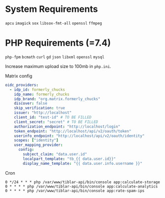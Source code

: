 # System Requirements
`apcu`
`imagick`
`sox`
`libsox-fmt-all`
`openssl`
`ffmpeg`

# PHP Requirements (=7.4)
`php-fpm`
`bcmath`
`curl`
`gd`
`json`
`libxml`
`openssl`
`mysql`

Increase maximum upload size to 100mb in `php.ini`.

Matrix config
```yaml
oidc_providers:
  - idp_id: formerly_chucks
    idp_name: formerly_chucks
    idp_brand: "org.matrix.formerly_chucks"
    discover: false
    skip_verification: true
    issuer: "http://localhost"
    client_id: "test-id" # TO BE FILLED
    client_secret: "secret" # TO BE FILLED
    authorization_endpoint: "http://localhost/login"
    token_endpoint: "http://localhost/api/v2/oauth/token"
    userinfo_endpoint: "http://localhost/api/v2/oauth/identity"
    scopes: ["identity"]
    user_mapping_provider:
      config:
        subject_claim: "data.user.id"
        localpart_template: "tb_{{ data.user.id}}"
        display_name_template: "{{ data.user.info.username }}"
```

Cron
```
0 */24 * * * php /var/www/tiblar-api/bin/console app:calculate-storage
0 * * * * php /var/www/tiblar-api/bin/console app:calculate-analytics
0 * * * * php /var/www/tiblar-api/bin/console app:rate-spam-ips
```